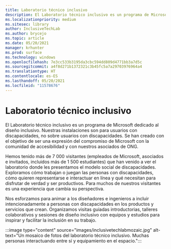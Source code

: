 ```yaml
---
title: Laboratorio técnico inclusivo
description: El Laboratorio técnico inclusivo es un programa de Microsoft dedicado al diseño inclusivo.
ms.localizationpriority: medium
ms.sitesec: library
author: InclusiveTechLab
ms.author: brycejo
ms.topic: article
ms.date: 05/20/2021
manager: krhunter
ms.prod: surface
ms.technology: windows
ms.openlocfilehash: 7e3cc533b3195da3cbc594dd809d4771bb3a7d5c
ms.sourcegitcommit: a4f8d271b1372321c3b45fc5a7a29703976964a4
ms.translationtype: HT
ms.contentlocale: es-ES
ms.lasthandoff: 05/20/2021
ms.locfileid: "11578676"
---
```

# <a name="inclusive-tech-lab"></a>Laboratorio técnico inclusivo

El Laboratorio técnico inclusivo es un programa de Microsoft dedicado al diseño inclusivo. Nuestras instalaciones son para usuarios con discapacidades, no sobre usuarios con discapacidades. Se han creado con el objetivo de ser una expresión del compromiso de Microsoft con la comunidad de accesibilidad y con nuestros asociados de ONG.

Hemos tenido más de 7 000 visitantes (empleados de Microsoft, asociados e invitados, incluidos más de 1 500 estudiantes) que han venido a ver el laboratorio donde les presentamos el modelo social de discapacidades. Exploramos cómo trabajan o juegan las personas con discapacidades, cómo quieren representarse e interactuar en línea y qué necesitan para disfrutar de verdad y ser productivos. Para muchos de nuestros visitantes es una experiencia que cambia su perspectiva.

Nos esforzamos para animar a los diseñadores e ingenieros a incluir intencionadamente a personas con discapacidades en los productos y servicios que crean. Organizamos visitas guiadas introductorias, talleres colaborativos y sesiones de diseño inclusivo con equipos y estudios para inspirar y facilitar la inclusión en su trabajo.

:::image type="content" source="images/inclusivetechlabmozaic.jpg" alt-text="Un mosaico de fotos del laboratorio técnico inclusivo. Muchas personas interactuando entre sí y equipamiento en el espacio.":::